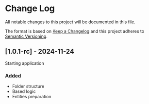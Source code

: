 # Change Log
All notable changes to this project will be documented in this file.
 
The format is based on [Keep a Changelog](http://keepachangelog.com/)
and this project adheres to [Semantic Versioning](http://semver.org/).
 
## [1.0.1-rc] - 2024-11-24

Starting application
 
### Added
- Folder structure
- Based logic
- Entities preparation